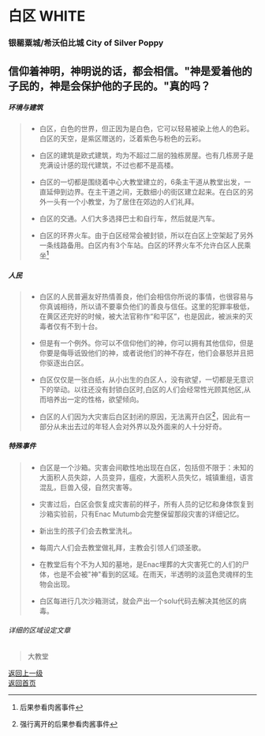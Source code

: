 # 白区 WHITE
### 银罂粟城/希沃伯比城   City of Silver Poppy

信仰着神明，神明说的话，都会相信。"神是爱着他的子民的，神是会保护他的子民的。"真的吗？  
------
  
##### 环境与建筑

> - 白区，白色的世界，但正因为是白色，它可以轻易被染上他人的色彩。白区的天空，是紫区赠送的，泛着紫色与粉色的云彩。  
>   
> - 白区的建筑是欧式建筑，均为不超过二层的独栋房屋。也有几栋房子是充满设计感的现代建筑，不过也都不是高楼。    
> 
> - 白区的一切都是围绕着中心大教堂建立的，6条主干道从教堂出发，一直延伸到边界。在主干道之间，无数细小的街区建立起来。在白区的另外一头有一个小教堂，为了居住在郊边的人们礼拜。  
>   
> - 白区的交通。人们大多选择巴士和自行车，然后就是汽车。  
> 
> - 白区的环界火车。由于白区经常会被封锁，所以在白区上空架起了另外一条线路备用。白区内有3个车站。白区的环界火车不允许白区人民乘坐[^1]  

  
##### 人民
> - 白区的人民普遍友好热情善良，他们会相信你所说的事情，也很容易与你真诚相待，所以请不要辜负他们的善良与信任。这里的犯罪率极低，在黄区还完好的时候，被大法官称作“和平区”，也是因此，被派来的灭毒者仅有不到十台。  
>   
> - 但是有一个例外。你可以不信仰他们的神，你可以拥有其他信仰，但是你要是侮辱诋毁他们的神，或者说他们的神不存在，他们会暴怒并且把你驱逐出白区。  
> 
> - 白区仅仅是一张白纸，从小出生的白区人，没有欲望，一切都是无意识下的举动。以往还没有封锁白区时,白区的人们会经常性光顾其他区,从而培养出一定的性格，欲望倾向。 
> 
> - 白区的人们因为大灾害后白区封闭的原因，无法离开白区[^2]，因此有一部分从未出去过的年轻人会对外界以及外面来的人十分好奇。  
  
  
##### 特殊事件
> - 白区是一个沙箱。灾害会间歇性地出现在白区，包括但不限于：未知的大面积人员失踪，人员变异，瘟疫，大面积人员失忆，城镇重组，语言混乱，巨兽入侵，自然灾害等。  
> 
> - 灾害过后，白区会恢复成灾害前的样子，所有人员的记忆和身体恢复到沙箱实验前，只有Enac Mutumb会完整保留那段灾害的详细记忆。  
> 
> - 新出生的孩子们会去教堂洗礼。  
> 
> - 每周六人们会去教堂做礼拜，主教会引领人们颂圣歌。  
> 
> - 在教堂后有个不为人知的墓地，是Enac埋葬的大灾害死亡的人们的尸体，也是不会被"神"看到的区域。在雨天，半透明的淡蓝色灵魂样的生物会出现。  
> 
> - 白区每进行几次沙箱测试，就会产出一个solu代码去解决其他区的病毒。
  
###### 详细的区域设定文章
> 大教堂  
> 
  
  
[^1]:后果参看肉酱事件
[^2]:强行离开的后果参看肉酱事件
  
   
 [返回上一级](https://drrlw.github.io/%E5%8C%BA%E5%9F%9F%E5%92%8C%E5%9C%B0%E5%9B%BE)  
 [返回首页](https://drrlw.github.io/index/)
  
<script src="https://utteranc.es/client.js"
        repo="drrlw/drrlw.github.io"
        issue-term="title"
        theme="github-light"
        crossorigin="anonymous"
        async>
</script>
